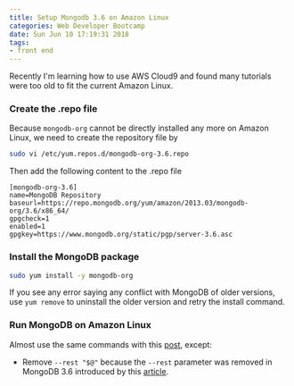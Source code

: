 ```yaml
---
title: Setup Mongodb 3.6 on Amazon Linux
categories: Web Developer Bootcamp
date: Sun Jun 10 17:19:31 2018
tags:
- front end
---
```


Recently I'm learning how to use AWS Cloud9 and found many tutorials were too old to fit the current Amazon Linux.

### Create the .repo file

Because `mongodb-org` cannot be directly installed any more on Amazon Linux, we need to create the repository file by

```bash
sudo vi /etc/yum.repos.d/mongodb-org-3.6.repo
```

Then add the following content to the .repo file

```
[mongodb-org-3.6]
name=MongoDB Repository
baseurl=https://repo.mongodb.org/yum/amazon/2013.03/mongodb-org/3.6/x86_64/
gpgcheck=1
enabled=1
gpgkey=https://www.mongodb.org/static/pgp/server-3.6.asc
```

### Install the MongoDB package

```bash
sudo yum install -y mongodb-org
```

If you see any error saying any conflict with MongoDB of older versions, use `yum remove` to uninstall the older version and retry the install command.

### Run MongoDB on Amazon Linux

Almost use the same commands with this [post](https://community.c9.io/t/setting-up-mongodb/1717), except:

- Remove `--rest "$@"` because the `--rest` parameter was removed in MongoDB 3.6 introduced by this [article](https://docs.mongodb.com/manual/core/security-mongodb-configuration/).



